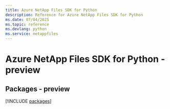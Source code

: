 ```yaml
---
title: Azure NetApp Files SDK for Python
description: Reference for Azure NetApp Files SDK for Python
ms.date: 07/04/2025
ms.topic: reference
ms.devlang: python
ms.service: netappfiles
---
```

# Azure NetApp Files SDK for Python - preview
## Packages - preview
[!INCLUDE [packages](netapp-files-index.md)]